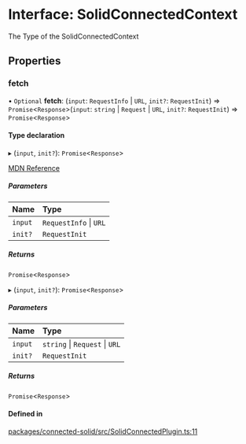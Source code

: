 # Interface: SolidConnectedContext

The Type of the SolidConnectedContext

## Properties

### fetch

• `Optional` **fetch**: (`input`: `RequestInfo` \| `URL`, `init?`: `RequestInit`) => `Promise`\<`Response`\>(`input`: `string` \| `Request` \| `URL`, `init?`: `RequestInit`) => `Promise`\<`Response`\>

#### Type declaration

▸ (`input`, `init?`): `Promise`\<`Response`\>

[MDN Reference](https://developer.mozilla.org/docs/Web/API/fetch)

##### Parameters

| Name | Type |
| :------ | :------ |
| `input` | `RequestInfo` \| `URL` |
| `init?` | `RequestInit` |

##### Returns

`Promise`\<`Response`\>

▸ (`input`, `init?`): `Promise`\<`Response`\>

##### Parameters

| Name | Type |
| :------ | :------ |
| `input` | `string` \| `Request` \| `URL` |
| `init?` | `RequestInit` |

##### Returns

`Promise`\<`Response`\>

#### Defined in

[packages/connected-solid/src/SolidConnectedPlugin.ts:11](https://github.com/o-development/ldo/blob/db87958cb6f858f6cf7340ba5d9536a3a794d587/packages/connected-solid/src/SolidConnectedPlugin.ts#L11)
